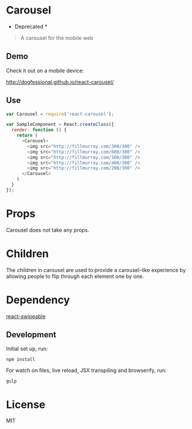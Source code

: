 # Carousel
* Deprecated *

> A carousel for the mobile web

## Demo

Check it out on a mobile device:

http://dogfessional.github.io/react-carousel/

## Use

```js
var Carousel = require('react-carousel');

var SampleComponent = React.createClass({
  render: function () {
    return (
      <Carousel>
        <img src="http://fillmurray.com/300/300" />
        <img src="http://fillmurray.com/600/300" />
        <img src="http://fillmurray.com/100/300" />
        <img src="http://fillmurray.com/400/300" />
        <img src="http://fillmurray.com/200/300" />
      </Carousel>
    )
  }
});
```

# Props

Carousel does not take any props.

# Children

The children in carousel are used to provide a carousel-like experience by allowing
people to flip through each element one by one.

# Dependency

[react-swipeable](https://github.com/dogfessional/react-swipeable)

## Development

Initial set up, run:
    
    npm install

For watch on files, live reload, JSX transpiling and browserify, run:

    gulp

# License

MIT
